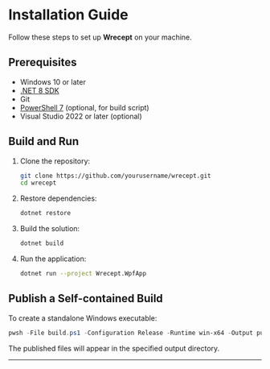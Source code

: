 # Installation Guide

Follow these steps to set up **Wrecept** on your machine.

## Prerequisites

- Windows 10 or later
- [.NET 8 SDK](https://dotnet.microsoft.com/en-us/download)
- Git
- [PowerShell 7](https://learn.microsoft.com/en-us/powershell/scripting/install/installing-powershell) (optional, for build script)
- Visual Studio 2022 or later (optional)

## Build and Run

1. Clone the repository:
   ```bash
   git clone https://github.com/yourusername/wrecept.git
   cd wrecept
   ```
2. Restore dependencies:
   ```bash
   dotnet restore
   ```
3. Build the solution:
   ```bash
   dotnet build
   ```
4. Run the application:
   ```bash
   dotnet run --project Wrecept.WpfApp
   ```

## Publish a Self-contained Build

To create a standalone Windows executable:

```powershell
pwsh -File build.ps1 -Configuration Release -Runtime win-x64 -Output publish
```

The published files will appear in the specified output directory.

---
